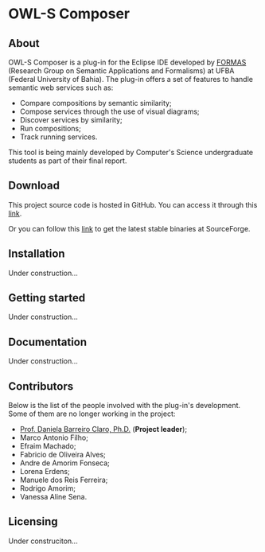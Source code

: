 # OWL-S Composer

## About

OWL-S Composer is a plug-in for the Eclipse IDE developed by [FORMAS](http://formas.ufba.br) (Research Group on Semantic Applications and Formalisms) at UFBA (Federal University of Bahia). The plug-in offers a set of features to handle semantic web services such as:

* Compare compositions by semantic similarity;
* Compose services through the use of visual diagrams;
* Discover services by similarity;
* Run compositions;
* Track running services.

This tool is being mainly developed by Computer's Science undergraduate students as part of their final report.

## Download

This project source code is hosted in GitHub. You can access it through this [link](https://github.com/FORMAS/OWL-S-Composer). 

Or you can follow this [link](http://sourceforge.net/projects/owl-scomposer/) to get the latest stable binaries at SourceForge.

## Installation

Under construction...

## Getting started

Under construction...

## Documentation

Under construction...

## Contributors

Below is the list of the people involved with the plug-in's development. Some of them are no longer working in the project:

* [Prof. Daniela Barreiro Claro, Ph.D.](http://formas.ufba.br/dclaro/) (**Project leader**);
* Marco Antonio Filho;
* Efraim Machado;
* Fabricio de Oliveira Alves;
* Andre de Amorim Fonseca;
* Lorena Erdens;
* Manuele dos Reis Ferreira;
* Rodrigo Amorim;
* Vanessa Aline Sena.

## Licensing

Under construciton...
